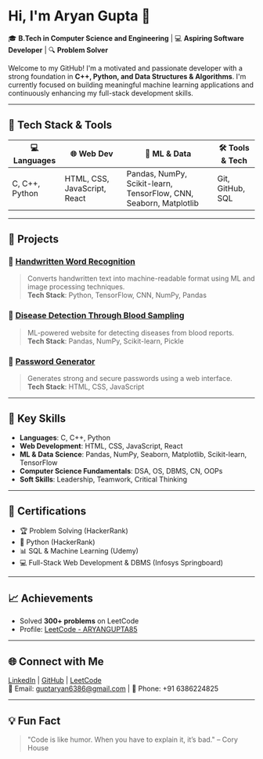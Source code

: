 # Hi, I'm Aryan Gupta 👋

🎓 **B.Tech in Computer Science and Engineering** | 💻 **Aspiring Software Developer** | 🔍 **Problem Solver**

Welcome to my GitHub! I'm a motivated and passionate developer with a strong foundation in **C++, Python, and Data Structures & Algorithms**. I'm currently focused on building meaningful machine learning applications and continuously enhancing my full-stack development skills.

---

## 🚀 Tech Stack & Tools

| 💻 Languages | 🌐 Web Dev | 🧠 ML & Data | 🛠️ Tools & Tech |
|-------------|------------|-------------|-----------------|
| C, C++, Python | HTML, CSS, JavaScript, React | Pandas, NumPy, Scikit-learn, TensorFlow, CNN, Seaborn, Matplotlib | Git, GitHub, SQL |

---

## 📂 Projects

### 🔹 [Handwritten Word Recognition](#)
> Converts handwritten text into machine-readable format using ML and image processing techniques.  
> **Tech Stack**: Python, TensorFlow, CNN, NumPy, Pandas

### 🔹 [Disease Detection Through Blood Sampling](#)
> ML-powered website for detecting diseases from blood reports.  
> **Tech Stack**: Pandas, NumPy, Scikit-learn, Pickle

### 🔹 [Password Generator](#)
> Generates strong and secure passwords using a web interface.  
> **Tech Stack**: HTML, CSS, JavaScript

---

## 🧠 Key Skills

- **Languages**: C, C++, Python  
- **Web Development**: HTML, CSS, JavaScript, React  
- **ML & Data Science**: Pandas, NumPy, Seaborn, Matplotlib, Scikit-learn, TensorFlow  
- **Computer Science Fundamentals**: DSA, OS, DBMS, CN, OOPs  
- **Soft Skills**: Leadership, Teamwork, Critical Thinking

---

## 📜 Certifications

- 🏆 Problem Solving (HackerRank)
- 🐍 Python (HackerRank)
- 📊 SQL & Machine Learning (Udemy)
- 💻 Full-Stack Web Development & DBMS (Infosys Springboard)

---

## 📈 Achievements

- Solved **300+ problems** on LeetCode  
- Profile: [LeetCode - ARYANGUPTA85](https://leetcode.com/u/ARYAN-GUPTA85/)

---

## 🌐 Connect with Me

[LinkedIn](https://www.linkedin.com/in/aryan-gupta-774b88299/) | [GitHub](https://github.com/AryanGupta825) | [LeetCode](https://leetcode.com/u/ARYAN-GUPTA85/)  
📧 Email: guptaryan6386@gmail.com | 📱 Phone: +91 6386224825

---

## 💡 Fun Fact

> "Code is like humor. When you have to explain it, it’s bad." – Cory House
